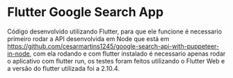 # Flutter Google Search App

Código desenvolvido utilizando Flutter, para que ele funcione é necessario primeiro rodar a API desenvolvida em Node que está em https://github.com/cesarmartins1245/google-search-api-with-puppeteer-in-node, com ela rodando e com flutter instalado é necessario apenas rodar o aplicativo com flutter run, os testes foram feitos utilizando o Flutter Web e a versão do flutter utilizada foi a 2.10.4.
